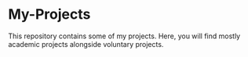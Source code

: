 # My-Projects
This repository contains some of my projects. Here, you will find mostly academic projects alongside voluntary projects.
